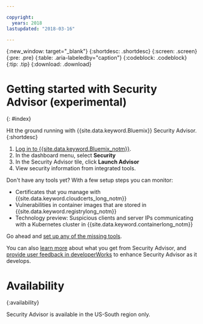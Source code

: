 ```yaml
---

copyright:
  years: 2018
lastupdated: "2018-03-16"

---
```


{:new_window: target="_blank"}
{:shortdesc: .shortdesc}
{:screen: .screen}
{:pre: .pre}
{:table: .aria-labeledby="caption"}
{:codeblock: .codeblock}
{:tip: .tip}
{:download: .download}

# Getting started with Security Advisor (experimental)
{: #index}

Hit the ground running with {{site.data.keyword.Bluemix}} Security Advisor.
{:shortdesc}

1. [Log in to {{site.data.keyword.Bluemix_notm}}](https://console.bluemix.net).
2. In the dashboard menu, select **Security**
3. In the Security Advisor tile, click **Launch Advisor**
4. View security information from integrated tools.



Don't have any tools yet? With a few setup steps you can monitor:

- Certificates that you manage with {{site.data.keyword.cloudcerts_long_notm}}
- Vulnerabilities in container images that are stored in {{site.data.keyword.registrylong_notm}}
- Technology preview: Suspicious clients and server IPs communicating with a Kubernetes cluster in {{site.data.keyword.containerlong_notm}}

Go ahead and [set up any of the missing tools](setup.html).

You can also [learn more](about.html) about what you get from Security Advisor, and [provide user feedback in developerWorks](troubleshooting.html#getting-help-and-support) to enhance Security Advisor as it develops.

# Availability
{:availability}

Security Advisor is available in the US-South region only.
